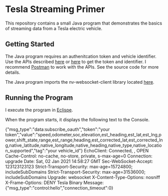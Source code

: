# Tesla Streaming Primer
This repository contains a small Java program that demonstrates the basics of streaming data from a Tesla electric vehicle.

## Getting Started
The Java program requires an authenitcation token and vehicle identifier.  Use the APIs described [here](https://tesla-api.timdorr.com/) or [here](https://www.teslaapi.io/) to get the token and identifier.  I recommend [Postman](https://www.postman.com/) to work with the APIs.  See the source code for more details.

The Java program imports the nv-websocket-client library located [here](https://github.com/TakahikoKawasaki/nv-websocket-client).

## Running the Program
I execute the program in [Eclispe](https://www.eclipse.org/downloads/packages/release/kepler/sr1/eclipse-ide-java-developers).

When the program starts, it displays the following text to the Console.

{"msg_type":"data:subscribe_oauth","token":"your token","value":"speed,odometer,soc,elevation,est_heading,est_lat,est_lng,power,shift_state,range,est_range,heading,est_corrected_lat,est_corrected_lng,native_latitude,native_longitude,native_heading,native_type,native_location_supported","tag":"your vehicle_id"}
EchoClient: Connected, , OPEN
Cache-Control: no-cache, no-store, private, s-max-age=0
Connection: upgrade
Date: Sat, 02 Jan 2021 14:58:27 GMT
Sec-WebSocket-Accept: 123123123123
Strict-Transport-Security: max-age=15724800; includeSubDomains
Strict-Transport-Security: max-age=31536000; includeSubDomains
Upgrade: websocket
X-Content-Type-Options: nosniff
X-Frame-Options: DENY
Tesla Binary Message: {"msg_type":"control:hello","connection_timeout":0}


